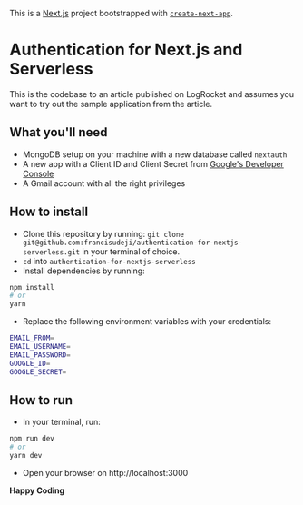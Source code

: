 This is a [Next.js](https://nextjs.org/) project bootstrapped with [`create-next-app`](https://github.com/zeit/next.js/tree/canary/packages/create-next-app).

# Authentication for Next.js and Serverless

This is the codebase to an article published on LogRocket and assumes you want to try out the sample application from the article.

## What you'll need

- MongoDB setup on your machine with a new database called `nextauth`
- A new app with a Client ID and Client Secret from [Google's Developer Console](https://console.developers.google.com/)
- A Gmail account with all the right privileges

## How to install

- Clone this repository by running: `git clone git@github.com:francisudeji/authentication-for-nextjs-serverless.git` in your terminal of choice.
- `cd` into `authentication-for-nextjs-serverless`
- Install dependencies by running:

```bash
npm install
# or
yarn
```

- Replace the following environment variables with your credentials:

```bash
EMAIL_FROM=
EMAIL_USERNAME=
EMAIL_PASSWORD=
GOOGLE_ID=
GOOGLE_SECRET=
```

## How to run

- In your terminal, run:

```bash
npm run dev
# or
yarn dev
```

- Open your browser on http://localhost:3000

**Happy Coding**
